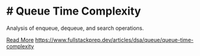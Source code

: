 # # Queue Time Complexity

Analysis of enqueue, dequeue, and search operations.

[Read More](https://www.fullstackprep.dev/articles/dsa/queue/queue-time-complexity) https://www.fullstackprep.dev/articles/dsa/queue/queue-time-complexity